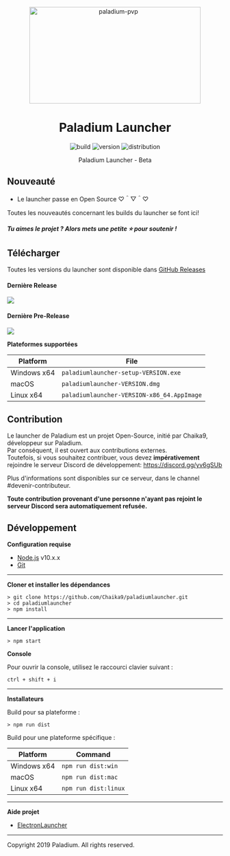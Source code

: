 <p align="center"><img src="https://paladium-pvp.fr/styles/ndzn/paladiumpvp/logo-sm.png" width="400px" height="225px" alt="paladium-pvp"></p>

<h1 align="center">Paladium Launcher</h1>

<p align="center">
    <img src="https://img.shields.io/badge/build-dev-red.svg?style=for-the-badge" alt="build">
    <img src="https://img.shields.io/badge/version-v0.0.01--d13-red.svg?style=for-the-badge" alt="version"> 
    <img src="https://img.shields.io/badge/dist-windows,%20linux,%20macos-blue.svg?style=for-the-badge" alt="distribution">
</p>

<p align="center">Paladium Launcher - Beta</p>

## Nouveauté

* Le launcher passe en Open Source ♡＾▽＾♡

Toutes les nouveautés concernant les builds du launcher se font ici!

##### Tu aimes le projet ? Alors mets une petite ⭐ pour soutenir !

## Télécharger

Toutes les versions du launcher sont disponible dans [GitHub Releases](https://github.com/Chaika9/paladiumlauncher/releases)

#### Dernière Release
[![](https://img.shields.io/badge/release-v0.0.01--d13-red.svg?style=for-the-badge)](https://github.com/Chaika9/paladiumlauncher/releases/latest)

#### Dernière Pre-Release
[![](https://img.shields.io/badge/release-v0.0.01--d13-red.svg?style=for-the-badge)](https://github.com/Chaika9/paladiumlauncher/releases/latest)

**Plateformes supportées**

| Platform | File |
| -------- | ---- |
| Windows x64 | `paladiumlauncher-setup-VERSION.exe` |
| macOS | `paladiumlauncher-VERSION.dmg` |
| Linux x64 | `paladiumlauncher-VERSION-x86_64.AppImage` |

## Contribution

Le launcher de Paladium est un projet Open-Source, initié par Chaika9, développeur sur Paladium.  
Par conséquent, il est ouvert aux contributions externes.  
Toutefois, si vous souhaitez contribuer, vous devez **impérativement** rejoindre le serveur Discord de développement: https://discord.gg/yv6gSUb  
  
Plus d'informations sont disponibles sur ce serveur, dans le channel #devenir-contributeur.

**Toute contribution provenant d'une personne n'ayant pas rejoint le serveur Discord sera automatiquement refusée.**

## Développement

**Configuration requise**

* [Node.js][nodejs] v10.x.x
* [Git][git]

---

**Cloner et installer les dépendances**

```console
> git clone https://github.com/Chaika9/paladiumlauncher.git
> cd paladiumlauncher
> npm install
```

---

**Lancer l'application**

```console
> npm start
```

**Console**

Pour ouvrir la console, utilisez le raccourci clavier suivant :

```console
ctrl + shift + i
```

---

**Installateurs**

Build pour sa plateforme :

```console
> npm run dist
```

Build pour une plateforme spécifique :

| Platform    | Command              |
| ----------- | -------------------- |
| Windows x64 | `npm run dist:win`   |
| macOS       | `npm run dist:mac`   |
| Linux x64   | `npm run dist:linux` |

---
**Aide projet**

* [ElectronLauncher](https://github.com/WesterosCraftCode/ElectronLauncher)
---
Copyright 2019 Paladium. All rights reserved.

[nodejs]: https://nodejs.org/en/ 'Node.js'
[git]: https://git-scm.com/ 'Git'

